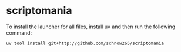 # scriptomania

To install the launcher for all files, install uv and then run the following command:

```shell
uv tool install git+http://github.com/schnow265/scriptomania
```

